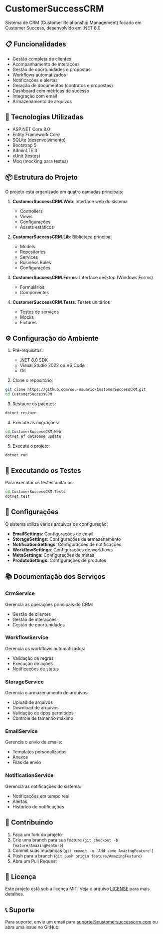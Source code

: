 # CustomerSuccessCRM

Sistema de CRM (Customer Relationship Management) focado em Customer Success, desenvolvido em .NET 8.0.

## 📋 Funcionalidades

- Gestão completa de clientes
- Acompanhamento de interações
- Gestão de oportunidades e propostas
- Workflows automatizados
- Notificações e alertas
- Geração de documentos (contratos e propostas)
- Dashboard com métricas de sucesso
- Integração com email
- Armazenamento de arquivos

## 🚀 Tecnologias Utilizadas

- ASP.NET Core 8.0
- Entity Framework Core
- SQLite (desenvolvimento)
- Bootstrap 5
- AdminLTE 3
- xUnit (testes)
- Moq (mocking para testes)

## 📦 Estrutura do Projeto

O projeto está organizado em quatro camadas principais:

1. **CustomerSuccessCRM.Web**: Interface web do sistema
   - Controllers
   - Views
   - Configurações
   - Assets estáticos

2. **CustomerSuccessCRM.Lib**: Biblioteca principal
   - Models
   - Repositories
   - Services
   - Business Rules
   - Configurações

3. **CustomerSuccessCRM.Forms**: Interface desktop (Windows Forms)
   - Formulários
   - Componentes

4. **CustomerSuccessCRM.Tests**: Testes unitários
   - Testes de serviços
   - Mocks
   - Fixtures

## ⚙️ Configuração do Ambiente

1. Pré-requisitos:
   - .NET 8.0 SDK
   - Visual Studio 2022 ou VS Code
   - Git

2. Clone o repositório:
```bash
git clone https://github.com/seu-usuario/CustomerSuccessCRM.git
cd CustomerSuccessCRM
```

3. Restaure os pacotes:
```bash
dotnet restore
```

4. Execute as migrações:
```bash
cd CustomerSuccessCRM.Web
dotnet ef database update
```

5. Execute o projeto:
```bash
dotnet run
```

## 🧪 Executando os Testes

Para executar os testes unitários:

```bash
cd CustomerSuccessCRM.Tests
dotnet test
```

## 🔧 Configurações

O sistema utiliza vários arquivos de configuração:

- **EmailSettings**: Configurações de email
- **StorageSettings**: Configurações de armazenamento
- **NotificationSettings**: Configurações de notificações
- **WorkflowSettings**: Configurações de workflows
- **MetaSettings**: Configurações de metas
- **ProdutoSettings**: Configurações de produtos

## 📚 Documentação dos Serviços

### CrmService
Gerencia as operações principais do CRM:
- Gestão de clientes
- Gestão de interações
- Gestão de oportunidades

### WorkflowService
Gerencia os workflows automatizados:
- Validação de regras
- Execução de ações
- Notificações de status

### StorageService
Gerencia o armazenamento de arquivos:
- Upload de arquivos
- Download de arquivos
- Validação de tipos permitidos
- Controle de tamanho máximo

### EmailService
Gerencia o envio de emails:
- Templates personalizados
- Anexos
- Filas de envio

### NotificationService
Gerencia as notificações do sistema:
- Notificações em tempo real
- Alertas
- Histórico de notificações

## 🤝 Contribuindo

1. Faça um fork do projeto
2. Crie uma branch para sua feature (`git checkout -b feature/AmazingFeature`)
3. Commit suas mudanças (`git commit -m 'Add some AmazingFeature'`)
4. Push para a branch (`git push origin feature/AmazingFeature`)
5. Abra um Pull Request

## 📝 Licença

Este projeto está sob a licença MIT. Veja o arquivo [LICENSE](LICENSE) para mais detalhes.

## 📞 Suporte

Para suporte, envie um email para suporte@customersuccesscrm.com ou abra uma issue no GitHub.
